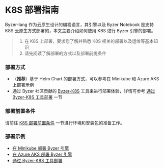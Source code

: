 # K8S 部署指南

Byzer-lang 作为云原生设计的编程语言，其引擎以及 Byzer Notebook 是支持 K8S 云原生方式部署的，本文主要介绍如何使用 K8S 进行 Byzer 引擎的部署。

> 1. 在 K8S 上部署，要求您了解并熟悉 K8S 相关的部署以及运维等基本知识
> 2. 请先阅读了解部署的方式以及部署前提条件

### 部署方式

- （**推荐**）基于 Helm Chart 的部署方式，可以参考在 Minikube 和 Azure AKS 上部署示例
- 通过 Byzer 社区贡献的 [Byzer-K8S](https://github.com/byzer-org/byzer-k8s) 工具来进行部署体验，详情可参考 [通过 Byzer-K8S 工具部署](/byzer-lang/zh-cn/installation/k8s/byzer-k8s-tool.md) 一节


### 部署前置条件
请前往 [K8S 部署前置条件](/byzer-lang/zh-cn/installation/k8s/k8s-prerequisites.md) 一节进行环境和安装包的准备工作。


### 部署示例
- [在 Minikube 部署 Byzer 引擎](/byzer-lang/zh-cn/installation/k8s/byzer-on-minikube.md) 
- [在 Azure AKS 部署 Byzer 引擎](/byzer-lang/zh-cn/installation/k8s/byzer-on-azure.md)
- [通过 Byzer-K8S 工具部署](/byzer-lang/zh-cn/installation/k8s/byzer-k8s-tool.md) 





